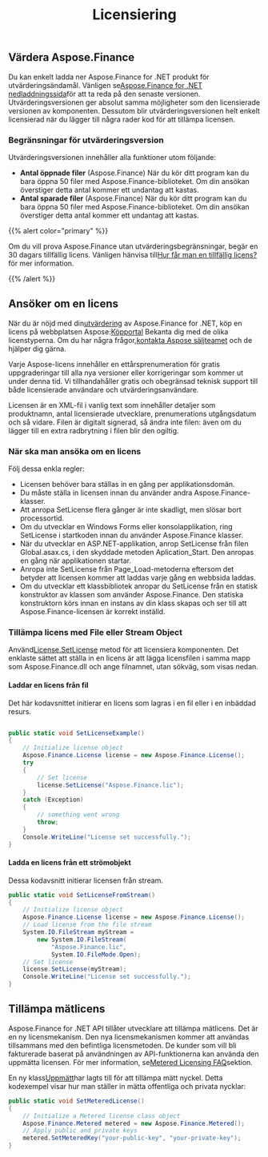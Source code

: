 ﻿---
title: Licensiering
second_title: Aspose.Finance for .NET
type: docs
weight: 50
url: /sv/net/licensing/
description: C# Finance Bibliotek API bjuder in sina kunder att skaffa en klassisk licens och mätlicens. Samt använda en begränsad licens för att bättre utforska produkten.
---
## **Värdera Aspose.Finance**
Du kan enkelt ladda ner Aspose.Finance for .NET produkt för utvärderingsändamål. Vänligen se[Aspose.Finance for .NET nedladdningssida](https://www.nuget.org/packages/Aspose.Finance/)för att ta reda på den senaste versionen. Utvärderingsversionen ger absolut samma möjligheter som den licensierade versionen av komponenten. Dessutom blir utvärderingsversionen helt enkelt licensierad när du lägger till några rader kod för att tillämpa licensen.

### **Begränsningar för utvärderingsversion**
Utvärderingsversionen innehåller alla funktioner utom följande:

- **Antal öppnade filer** (Aspose.Finance) När du kör ditt program kan du bara öppna 50 filer med Aspose.Finance-biblioteket. Om din ansökan överstiger detta antal kommer ett undantag att kastas.
- **Antal sparade filer** (Aspose.Finance) När du kör ditt program kan du bara öppna 50 filer med Aspose.Finance-biblioteket. Om din ansökan överstiger detta antal kommer ett undantag att kastas.

{{% alert color="primary" %}} 

 Om du vill prova Aspose.Finance utan utvärderingsbegränsningar, begär en 30 dagars tillfällig licens. Vänligen hänvisa till[Hur får man en tillfällig licens?](https://purchase.aspose.com/temporary-license) för mer information.

{{% /alert %}} 
## **Ansöker om en licens**
 När du är nöjd med din[utvärdering](https://downloads.aspose.com/finance/net) av Aspose.Finance for .NET, köp en licens på webbplatsen Aspose:[Köpportal](https://purchase.aspose.com/buy) Bekanta dig med de olika licenstyperna. Om du har några frågor,[kontakta Aspose säljteamet](https://about.aspose.com/contact) och de hjälper dig gärna.

Varje Aspose-licens innehåller en ettårsprenumeration för gratis uppgraderingar till alla nya versioner eller korrigeringar som kommer ut under denna tid. Vi tillhandahåller gratis och obegränsad teknisk support till både licensierade användare och utvärderingsanvändare.

Licensen är en XML-fil i vanlig text som innehåller detaljer som produktnamn, antal licensierade utvecklare, prenumerations utgångsdatum och så vidare. Filen är digitalt signerad, så ändra inte filen: även om du lägger till en extra radbrytning i filen blir den ogiltig.
### **När ska man ansöka om en licens**
Följ dessa enkla regler:

- Licensen behöver bara ställas in en gång per applikationsdomän.
- Du måste ställa in licensen innan du använder andra Aspose.Finance-klasser.
- Att anropa SetLicense flera gånger är inte skadligt, men slösar bort processortid.
- Om du utvecklar en Windows Forms eller konsolapplikation, ring SetLicense i startkoden innan du använder Aspose.Finance klasser.
- När du utvecklar en ASP.NET-applikation, anrop SetLicense från filen Global.asax.cs, i den skyddade metoden Aplication_Start. Den anropas en gång när applikationen startar.
- Anropa inte SetLicense från Page_Load-metoderna eftersom det betyder att licensen kommer att laddas varje gång en webbsida laddas.
- Om du utvecklar ett klassbibliotek anropar du SetLicense från en statisk konstruktor av klassen som använder Aspose.Finance. Den statiska konstruktorn körs innan en instans av din klass skapas och ser till att Aspose.Finance-licensen är korrekt inställd.
### **Tillämpa licens med File eller Stream Object**
 Använd[License.SetLicense](https://reference.aspose.com/finance/net/aspose.finance/license) metod för att licensiera komponenten. Det enklaste sättet att ställa in en licens är att lägga licensfilen i samma mapp som Aspose.Finance.dll och ange filnamnet, utan sökväg, som visas nedan.
#### **Laddar en licens från fil**
Det här kodavsnittet initierar en licens som lagras i en fil eller i en inbäddad resurs.

```csharp

public static void SetLicenseExample()
{
    // Initialize license object
    Aspose.Finance.License license = new Aspose.Finance.License();
    try
    {
        // Set license
        license.SetLicense("Aspose.Finance.lic");
    }
    catch (Exception)
    {
        // something went wrong
        throw;
    }
    Console.WriteLine("License set successfully.");
}
```
#### **Ladda en licens från ett strömobjekt**
Dessa kodavsnitt initierar licensen från stream.

```csharp
public static void SetLicenseFromStream()
{
    // Initialize license object
    Aspose.Finance.License license = new Aspose.Finance.License();
    // Load license from the file stream
    System.IO.FileStream myStream =
        new System.IO.FileStream(
            "Aspose.Finance.lic",
            System.IO.FileMode.Open);
    // Set license
    license.SetLicense(myStream);
    Console.WriteLine("License set successfully.");
}
```
## **Tillämpa mätlicens**
Aspose.Finance for .NET API tillåter utvecklare att tillämpa mätlicens. Det är en ny licensmekanism. Den nya licensmekanismen kommer att användas tillsammans med den befintliga licensmetoden. De kunder som vill bli fakturerade baserat på användningen av API-funktionerna kan använda den uppmätta licensen. För mer information, se[Metered Licensing FAQ](https://purchase.aspose.com/faqs/licensing/metered)sektion.

En ny klass[Uppmätt](https://reference.aspose.com/finance/net/aspose.finance/metered)har lagts till för att tillämpa mätt nyckel. Detta kodexempel visar hur man ställer in mätta offentliga och privata nycklar:

```csharp
public static void SetMeteredLicense()
{
    // Initialize a Metered license class object
    Aspose.Finance.Metered metered = new Aspose.Finance.Metered();
    // Apply public and private keys
    metered.SetMeteredKey("your-public-key", "your-private-key");
}
```
